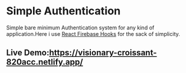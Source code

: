 
# Simple Authentication 

Simple bare minimum Authentication system for any kind of application.Here i use [React Firebase Hooks](https://github.com/CSFrequency/react-firebase-hooks) for the sack of simplicity.


## Live Demo:https://visionary-croissant-820acc.netlify.app/



